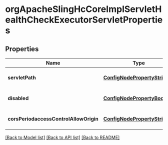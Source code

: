 # orgApacheSlingHcCoreImplServletHealthCheckExecutorServletProperties

## Properties
Name | Type | Description | Notes
------------ | ------------- | ------------- | -------------
**servletPath** | [**ConfigNodePropertyString**](ConfigNodePropertyString.md) |  | [optional] [default to null]
**disabled** | [**ConfigNodePropertyBoolean**](ConfigNodePropertyBoolean.md) |  | [optional] [default to null]
**corsPeriodaccessControlAllowOrigin** | [**ConfigNodePropertyString**](ConfigNodePropertyString.md) |  | [optional] [default to null]

[[Back to Model list]](../README.md#documentation-for-models) [[Back to API list]](../README.md#documentation-for-api-endpoints) [[Back to README]](../README.md)


